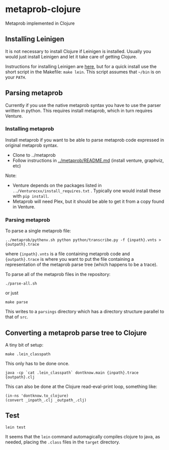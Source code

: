 # metaprob-clojure
Metaprob implemented in Clojure

## Installing Leinigen

It is not necessary to install Clojure if Leinigen is installed.
Usually you would just install Leinigen and let it take care of
getting Clojure.

Instructions for installing Leinigen are [here](https://leiningen.org/#install), but for a quick install use
the short script in the Makefile: `make lein`.
This script assumes that `~/bin` is on your `PATH`.

## Parsing metaprob

Currently if you use the native metaprob syntax you have to use the
parser written in python.  This requires install metaprob, which in
turn requires Venture.

### Installing metaprob

Install metaprob if you want to be able to parse metaprob code expressed in
original metaprob syntax.

 * Clone to ../metaprob
 * Follow instructions in [../metaprob/README.md](../metaprob/README.md) (install venture, graphviz, etc)

Note:
 * Venture depends on the packages listed in
   `../Venturecxx/install_requires.txt` .  Typically one would install these with `pip install`.
 * Metaprob will need Plex, but it should be able to get it from a copy
   found in Venture.


### Parsing metaprob

To parse a single metaprob file:

    ../metaprob/pythenv.sh python python/transcribe.py -f {inpath}.vnts >{outpath}.trace

where `{inpath}.vnts` is a file containing metaprob code and
`{outpath}.trace` is where you want to put the file containing a representation 
of the metaprob parse tree (which happens to be a trace).

To parse all of the metaprob files in the repository:

    ./parse-all.sh   

or just

    make parse

This writes to a `parsings` directory which has a directory structure parallel to that of `src`.

## Converting a metaprob parse tree to Clojure

A tiny bit of setup:

    make .lein_classpath

This only has to be done once.

    java -cp `cat .lein_classpath` dontknow.main {inpath}.trace {outpath}.clj

This can also be done at the Clojure read-eval-print loop, something like:

    (in-ns 'dontknow.to_clojure)
    (convert _inpath_.clj _outpath_.clj)

## Test

`lein test`

It seems that the `lein` command automagically compiles clojure to
java, as needed, placing the `.class` files in the `target` directory.
